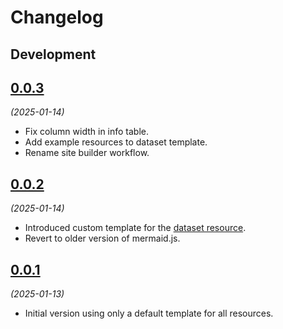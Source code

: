 # Changelog

## Development

## [0.0.3](https://github.com/berlin/lod-budget/releases/tag/0.0.3)

_(2025-01-14)_

- Fix column width in info table.
- Add example resources to dataset template.
- Rename site builder workflow.

## [0.0.2](https://github.com/berlin/lod-budget/releases/tag/0.0.2)

_(2025-01-14)_

- Introduced custom template for the [dataset resource](https://berlin.github.io/lod-budget/).
- Revert to older version of mermaid.js.

## [0.0.1](https://github.com/berlin/lod-budget/releases/tag/0.0.1)

_(2025-01-13)_

- Initial version using only a default template for all resources.
